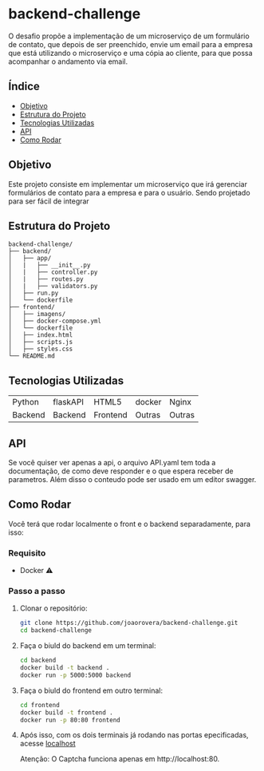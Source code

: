 # backend-challenge
O desafio propõe a implementação de um microserviço de um formulário de contato, que depois de ser preenchido, envie um email para a empresa que está utilizando o microserviço e uma cópia ao cliente, para que possa acompanhar o andamento via email.

## Índice

+ [Objetivo](#objetivo)
+ [Estrutura do Projeto](#estrutura-do-projeto)
+ [Tecnologias Utilizadas](#tecnologias-utilizadas)
+ [API](#API)
+ [Como Rodar](#como-rodar)

## Objetivo
Este projeto consiste em implementar um microserviço que irá gerenciar formulários de contato para a empresa e para o usuário. Sendo projetado para ser fácil de integrar

## Estrutura do Projeto

```plaintext
backend-challenge/
├── backend/
│   ├── app/
│   |   ├── __init__.py
│   |   ├── controller.py
│   |   ├── routes.py
│   |   ├── validators.py
│   ├── run.py
│   └── dockerfile
├── frontend/
│   ├── imagens/
│   ├── docker-compose.yml
│   └── dockerfile
│   ├── index.html
│   ├── scripts.js
│   ├── styles.css
└── README.md
```
## Tecnologias Utilizadas
<table>
    <tr>
        <td>Python</td>
        <td>flaskAPI</td>
        <td>HTML5</td>
        <td>docker</td>
        <td>Nginx</td>
    </tr>
    <tr>
        <td>Backend</td>
        <td>Backend</td>
        <td>Frontend</td>
        <td>Outras</td>
        <td>Outras</td>
    </tr>
</table>

## API

Se você quiser ver apenas a api, o arquivo API.yaml tem toda a documentação, de como deve responder e o que espera receber de parametros. Além disso o conteudo pode ser usado em um editor swagger.

## Como Rodar
Você terá que rodar localmente o front e o backend separadamente, para isso:

### Requisito

- Docker ⚠

### Passo a passo

1) Clonar o repositório:
    ```sh
    git clone https://github.com/joaorovera/backend-challenge.git
    cd backend-challenge
    ```

2) Faça o biuld do backend em um terminal:
    ```sh
    cd backend
    docker build -t backend .
    docker run -p 5000:5000 backend
    ```

3) Faça o biuld do frontend em outro terminal:
    ```sh
    cd frontend
    docker build -t frontend .
    docker run -p 80:80 frontend
    ```
4. Após isso, com os dois terminais já rodando nas portas epecificadas, acesse [localhost](http://localhost:80)

   Atenção: O Captcha funciona apenas em http://localhost:80.
